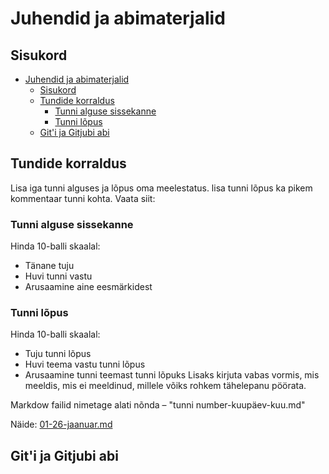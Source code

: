 # Juhendid ja abimaterjalid  
## Sisukord
- [Juhendid ja abimaterjalid](#juhendid-ja-abimaterjalid)
  - [Sisukord](#sisukord)
  - [Tundide korraldus](#tundide-korraldus)
    - [Tunni alguse sissekanne](#tunni-alguse-sissekanne)
    - [Tunni lõpus](#tunni-lõpus)
  - [Git'i ja Gitjubi abi](#giti-ja-gitjubi-abi)
## Tundide korraldus
Lisa iga tunni alguses ja lõpus oma meelestatus. lisa tunni lõpus ka pikem kommentaar tunni kohta.
Vaata siit:
### Tunni alguse sissekanne
Hinda 10-balli skaalal:
* Tänane tuju
* Huvi tunni vastu
* Arusaamine aine eesmärkidest

### Tunni lõpus
Hinda 10-balli skaalal:
* Tuju tunni lõpus
* Huvi teema vastu tunni lõpus
* Arusaamine tunni teemast tunni lõpuks
Lisaks kirjuta vabas vormis, mis meeldis, mis ei meeldinud, millele võiks rohkem tähelepanu pöörata.

Markdow failid nimetage alati nõnda – "tunni number-kuupäev-kuu.md"

Näide: [01-26-jaanuar.md](01-26-jaanuar.md)

## Git'i ja Gitjubi abi